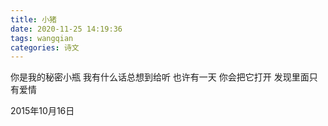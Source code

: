 ```yaml
---
title: 小猪
date: 2020-11-25 14:19:36
tags: wangqian
categories: 诗文
---
```

你是我的秘密小瓶
我有什么话总想到给听
也许有一天
你会把它打开
发现里面只有爱情

2015年10月16日
